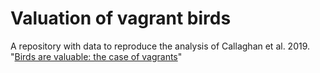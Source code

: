 # Valuation of vagrant birds
A repository with data to reproduce the analysis of Callaghan et al. 2019. "[Birds are valuable: the case of vagrants](http://dx.doi.org/10.1080/14724049.2019.1614010)"
